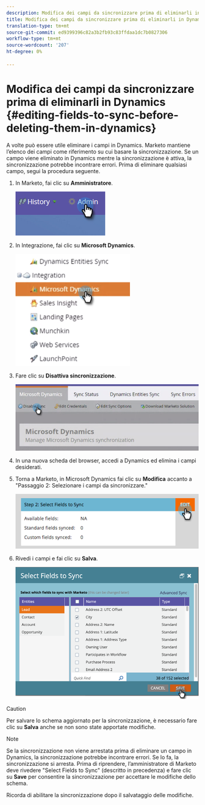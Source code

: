 ```yaml
---
description: Modifica dei campi da sincronizzare prima di eliminarli in Dynamics - Documenti Marketo - Documentazione del prodotto
title: Modifica dei campi da sincronizzare prima di eliminarli in Dynamics
translation-type: tm+mt
source-git-commit: ed9399396c82a3b2fb93c83ffdaa1dc7b0827306
workflow-type: tm+mt
source-wordcount: '207'
ht-degree: 0%

---
```



# Modifica dei campi da sincronizzare prima di eliminarli in Dynamics {#editing-fields-to-sync-before-deleting-them-in-dynamics}

A volte può essere utile eliminare i campi in Dynamics. Marketo mantiene l’elenco dei campi come riferimento su cui basare la sincronizzazione. Se un campo viene eliminato in Dynamics mentre la sincronizzazione è attiva, la sincronizzazione potrebbe incontrare errori. Prima di eliminare qualsiasi campo, segui la procedura seguente.

1. In Marketo, fai clic su **Amministratore**.

   ![](assets/sync-before-deleting-them-in-dynamics-1.png)

1. In Integrazione, fai clic su **Microsoft Dynamics**.

   ![](assets/sync-before-deleting-them-in-dynamics-2.png)

1. Fare clic su **Disattiva sincronizzazione**.

   ![](assets/sync-before-deleting-them-in-dynamics-3.png)

1. In una nuova scheda del browser, accedi a Dynamics ed elimina i campi desiderati.

1. Torna a Marketo, in Microsoft Dynamics fai clic su **Modifica** accanto a &quot;Passaggio 2: Selezionare i campi da sincronizzare.&quot;

   ![](assets/sync-before-deleting-them-in-dynamics-4.png)

1. Rivedi i campi e fai clic su **Salva**.

   ![](assets/sync-before-deleting-them-in-dynamics-5.png)

>[!CAUTION]
>
>Per salvare lo schema aggiornato per la sincronizzazione, è necessario fare clic su **Salva** anche se non sono state apportate modifiche.

>[!NOTE]
>
>Se la sincronizzazione non viene arrestata prima di eliminare un campo in Dynamics, la sincronizzazione potrebbe incontrare errori. Se lo fa, la sincronizzazione si arresta. Prima di riprendere, l’amministratore di Marketo deve rivedere &quot;Select Fields to Sync&quot; (descritto in precedenza) e fare clic su **Save** per consentire la sincronizzazione per accettare le modifiche dello schema.

Ricorda di abilitare la sincronizzazione dopo il salvataggio delle modifiche.

